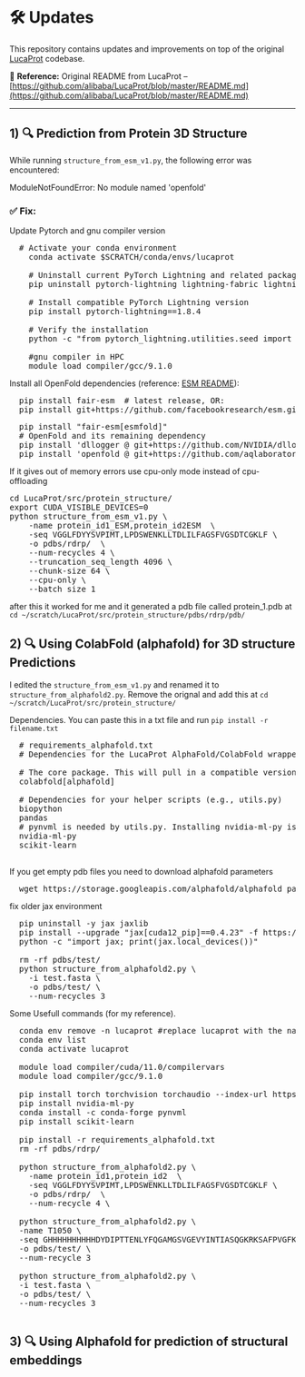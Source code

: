 # 🛠️ Updates

This repository contains updates and improvements on top of the original [LucaProt](https://github.com/alibaba/LucaProt) codebase.

📄 **Reference:** Original README from LucaProt –  
[https://github.com/alibaba/LucaProt/blob/master/README.md](https://github.com/alibaba/LucaProt/blob/master/README.md)

---

## 1) 🔍 Prediction from Protein 3D Structure

While running `structure_from_esm_v1.py`, the following error was encountered:

ModuleNotFoundError: No module named 'openfold'


### ✅ Fix:
Update Pytorch and gnu compiler version
<pre>
  # Activate your conda environment
    conda activate $SCRATCH/conda/envs/lucaprot
    
    # Uninstall current PyTorch Lightning and related packages
    pip uninstall pytorch-lightning lightning-fabric lightning
    
    # Install compatible PyTorch Lightning version
    pip install pytorch-lightning==1.8.4
    
    # Verify the installation
    python -c "from pytorch_lightning.utilities.seed import seed_everything; print('PyTorch Lightning 1.8.4 installed successfully')"
    
    #gnu compiler in HPC 
    module load compiler/gcc/9.1.0
</pre>

Install all OpenFold dependencies (reference: [ESM README](https://github.com/facebookresearch/esm/blob/main/README.md)):
<pre>
  pip install fair-esm  # latest release, OR:
  pip install git+https://github.com/facebookresearch/esm.git  # bleeding edge, current repo main branch
</pre>

<pre>
  pip install "fair-esm[esmfold]"
  # OpenFold and its remaining dependency
  pip install 'dllogger @ git+https://github.com/NVIDIA/dllogger.git'
  pip install 'openfold @ git+https://github.com/aqlaboratory/openfold.git@4b41059694619831a7db195b7e0988fc4ff3a307'
</pre>

If it gives out of memory errors use cpu-only mode instead of cpu-offloading
<pre>
cd LucaProt/src/protein_structure/    
export CUDA_VISIBLE_DEVICES=0
python structure_from_esm_v1.py \
    -name protein_id1_ESM,protein_id2ESM  \
    -seq VGGLFDYYSVPIMT,LPDSWENKLLTDLILFAGSFVGSDTCGKLF \
    -o pdbs/rdrp/  \
    --num-recycles 4 \
    --truncation_seq_length 4096 \
    --chunk-size 64 \
    --cpu-only \
    --batch_size 1
</pre>

after this it worked for me and it generated a pdb file called protein_1.pdb at `cd ~/scratch/LucaProt/src/protein_structure/pdbs/rdrp/pdb/`


## 2) 🔍 Using ColabFold (alphafold) for 3D structure Predictions

I edited the `structure_from_esm_v1.py` and renamed it to `structure_from_alphafold2.py`. Remove the orignal and add this at  `cd ~/scratch/LucaProt/src/protein_structure/`

Dependencies. You can paste this in a txt file and run `pip install -r filename.txt`
<pre>
  # requirements_alphafold.txt
  # Dependencies for the LucaProt AlphaFold/ColabFold wrapper script
  
  # The core package. This will pull in a compatible version of PyTorch, NumPy, etc.
  colabfold[alphafold]
  
  # Dependencies for your helper scripts (e.g., utils.py)
  biopython
  pandas
  # pynvml is needed by utils.py. Installing nvidia-ml-py is the modern way to get it.
  nvidia-ml-py
  scikit-learn

</pre>

If you get empty pdb files you need to download alphafold parameters
<pre>
  wget https://storage.googleapis.com/alphafold/alphafold_params_2022-12-06.tar -O colabfold_data/params/params.tar.gz
</pre>

fix older jax environment 
<pre>
  pip uninstall -y jax jaxlib
  pip install --upgrade "jax[cuda12_pip]==0.4.23" -f https://storage.googleapis.com/jax-releases/jax_cuda_releases.html
  python -c "import jax; print(jax.local_devices())"

  rm -rf pdbs/test/
  python structure_from_alphafold2.py \
    -i test.fasta \
    -o pdbs/test/ \
    --num-recycles 3
</pre>


Some Usefull commands (for my reference).
<pre>
  conda env remove -n lucaprot #replace lucaprot with the name of your conda environment
  conda env list
  conda activate lucaprot

  module load compiler/cuda/11.0/compilervars
  module load compiler/gcc/9.1.0
  
  pip install torch torchvision torchaudio --index-url https://download.pytorch.org/whl/cu117
  pip install nvidia-ml-py
  conda install -c conda-forge pynvml
  pip install scikit-learn
  
  pip install -r requirements_alphafold.txt
  rm -rf pdbs/rdrp/

  python structure_from_alphafold2.py \
    -name protein_id1,protein_id2  \
    -seq VGGLFDYYSVPIMT,LPDSWENKLLTDLILFAGSFVGSDTCGKLF \
    -o pdbs/rdrp/  \
    --num-recycle 4 \

  python structure_from_alphafold2.py \
  -name T1050 \
  -seq GHHHHHHHHHHDYDIPTTENLYFQGAMGSVGEVYINTIASQGKRKSAFPVGFKICGMRFYMNGTKEIDLVEGGEKITSQNTLFRDGDVIGFHYNTRLGREYLYDGRKQGYVTYDATKTRLDTTVDLDAAYIAGHREYIYGKPMDFEGYGGGARVFDGVVNTGVEFSLYLDGNNLVYLFQTTGSMSPAVFKSVRAIKAVAHK
  -o pdbs/test/ \
  --num-recycle 3

  python structure_from_alphafold2.py \
  -i test.fasta \
  -o pdbs/test/ \
  --num-recycles 3

</pre>

## 3) 🔍 Using Alphafold for prediction of structural embeddings

